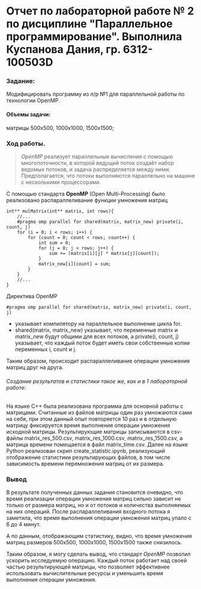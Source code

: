 # Отчет по лабораторной работе № 2 по дисциплине "Параллельное программирование". Выполнила Куспанова Дания, гр. 6312-100503D
### Задание:
 Модифицировать программу из л/р №1 для параллельной работы по технологии OpenMP.

#### Объемы задачи: 
матрицы 500х500, 1000х1000, 1500х1500;

### Ход работы.
>_OpenMP_ реализует параллельные вычисления с помощью многопоточности, в которой ведущий поток создаёт набор ведомых потоков, и задача распределяется между ними. Предполагается, что потоки выполняются параллельно на машине с несколькими процессорами.

С помощью стандарта __OpenMP__ (Open Multi-Processing)  было реализовано распараллеливание функции умножения матриц
```
int** mulMatrix(int** matrix, int rows){
    //...
    #pragma omp parallel for shared(matrix, matrix_new) private(i, count, j)
    for (i = 0; i < rows; i++) {
        for (count = 0; count < rows; count++) {
            int sum = 0;
            for (j = 0; j < rows; j++) {
                sum += (matrix[i][j] * matrix[j][count]);
            }
            matrix_new[i][count] = sum;
        }
    }
    //...
}
```
Директива OpenMP
```
#pragma omp parallel for shared(matrix, matrix_new) private(i, count, j)
```
* указывает компилятору на параллельное выполнение цикла for. 
* shared(matrix, matrix_new) указывает, что переменные matrix и matrix_new будут общими для всех потоков, а private(i, count, j) указывает, что каждый поток будет иметь свои собственные копии переменных i, count и j.

Таким образом, происходит распараллеливание операции умножения матриц друг на друга.

###### Создание результатов и статистики такое же, как и в 1 лабораторной работе:
На языке С++ была реализована программа для основной работы с матрицами. Считанные из файлов матрицы один раз умножаются сами на себя, при этом данный опыт повторяется 10 раз и в отдельную матрицу фиксируется время выполнения операции умножения исходной матрицы. Результирующие матрицы записываются в csv-файлы matrix_res_500.csv, matrix_res_1000.csv, matrix_res_1500.csv, а матрица времени помещается в файл matrix_time.csv.
Далее на языке Python реализован скрип create_statistic.ipynb, реализующий отображение статистики результирующих файлов, в том числе зависимость времени перемножения матриц от их размера.
### Вывод
 В результате полученных данных задания становится очевидно, что время реализации операции умножения матриц сильно зависит не только от размера матриц, но и от потоков и количества выполняемых на них операций. После распараллеливания входного потока я заметила, что время выполнения операции умножения матриц упало с 6 до 4 минут. 
 
 А по данным, отображающим статистику, видно, что время умножения матриц размеров 500х500, 1000х1000, 1500х1500 также снизилось. 
 
 Таким образом, я могу сделать вывод, что стандарт _OpenMP_ позволил ускорить исследуемую операцию. Каждый поток работает над своей частью результирующей матрицы, что позволяет эффективнее использовать вычислительные ресурсы и уменьшить время выполнения операции умножения.
